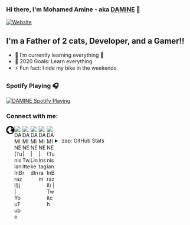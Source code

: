 ### Hi there, I'm Mohamed Amine - aka [DAMINE][website] 👋

[![Website](https://img.shields.io/website?label=damine.tn&style=for-the-badge&url=https://damine.tn)](https://damine.tn)

## I'm a Father of 2 cats, Developer, and a Gamer!!

- 🌱 I’m currently learning everything 🤣
- 🥅 2020 Goals: Learn everything.
- ⚡ Fun fact: I ride my bike in the weekends.

### Spotify Playing 🎧

[<img src="https://novatorem-silk-seven.vercel.app/api/spotify" alt="DAMINE Spotify Playing" width="350" />](https://open.spotify.com/user/tl90kbd8txx11xwbdblqu1t1i)

### Connect with me:

[<img align="left" alt="damine.com" width="22px" src="https://raw.githubusercontent.com/iconic/open-iconic/master/svg/globe.svg" />][website]
[<img align="left" alt="DAMINE (TunisianInBrazil)j | YouTube" width="22px" src="https://cdn.jsdelivr.net/npm/simple-icons@v3/icons/youtube.svg" />][youtube]
[<img align="left" alt="DAMINE | Twitter" width="22px" src="https://cdn.jsdelivr.net/npm/simple-icons@v3/icons/twitter.svg" />][twitter]
[<img align="left" alt="DAMINE | LinkedIn" width="22px" src="https://cdn.jsdelivr.net/npm/simple-icons@v3/icons/linkedin.svg" />][linkedin]
[<img align="left" alt="DAMINE | Instagram" width="22px" src="https://cdn.jsdelivr.net/npm/simple-icons@v3/icons/instagram.svg" />][instagram]
[<img align="left" alt="DAMINE (TunisianInBrazil) | Twitch" width="22px" src="https://cdn.jsdelivr.net/npm/simple-icons@v3/icons/twitch.svg" />][twitch]
<br />

<details>
  <summary>:zap: GitHub Stats</summary>

  <img align="left" alt="DAMINE's GitHub Stats" src="https://github-readme-stats.codestackr.vercel.app/api?username=daminebenq&show_icons=true&hide_border=true" />

</details>

[website]: https://www.damine.tn
[twitter]: https://twitter.com/daminebenz
[youtube]: https://youtube.com/tunisianinbrazil
[instagram]: https://instagram.com/damine.js
[linkedin]: https://linkedin.com/in/damine-bens
[facebook]: https://facebook.com/damine.wtf
[twitch]: https://twitch.com/tunisianinbrazil
